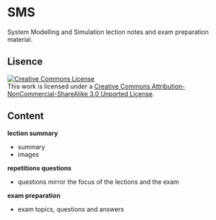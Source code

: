 SMS
===
System Modelling and Simulation lection notes and exam preparation material.


Lisence
-------

<a rel="license" href="http://creativecommons.org/licenses/by-nc-sa/3.0/"><img alt="Creative Commons License" style="border-width:0" src="https://i.creativecommons.org/l/by-nc-sa/3.0/88x31.png" /></a><br />This work is licensed under a <a rel="license" href="http://creativecommons.org/licenses/by-nc-sa/3.0/">Creative Commons Attribution-NonCommercial-ShareAlike 3.0 Unported License</a>.


Content
-------
**lection summary**
* summary
* images
	
**repetitions questions**
* questions mirror the focus of the lections and the exam
	
**exam preparation**
* exam topics, questions and answers
